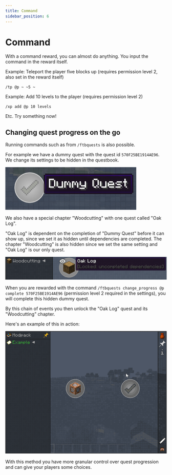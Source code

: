 ```yaml
---
title: Command
sidebar_position: 6
---
```


# Command

With a command reward, you can almost do anything. You input the command in the reward itself.

Example: Teleport the player five blocks up (requires permission level 2, also set in the reward itself)

```mcfunction
/tp @p ~ ~5 ~
```

Example: Add 10 levels to the player (requires permission level 2)

```mcfunction
/xp add @p 10 levels
```

Etc. Try something now!

## Changing quest progress on the go

Running commands such as from `/ftbquests` is also possible.

For example we have a dummy quest with the quest id `570F25BE1914AE96`. We change its settings to be hidden in the questbook.

![Dummy quest](../../../../../_assets/images/quests/rewards/command-dummy-quest.png "Dummy Quest")

We also have a special chapter "Woodcutting" with one quest called "Oak Log".

"Oak Log" is dependent on the completion of "Dummy Quest" before it can show up, since we set it as hidden until dependencies are completed. The chapter "Woodcutting" is also hidden since we set the same setting and "Oak Log" is our only quest.

![Woodcutting chapter](../../../../../_assets/images/quests/rewards/command-woodcutting.png "The hidden Woodcutting chapter and its only quest named Oak Log")

When you are rewarded with the command `/ftbquests change_progress @p complete 570F25BE1914AE96` (permission level 2 required in the settings), you will complete this hidden dummy quest.

By this chain of events you then unlock the "Oak Log" quest and its "Woodcutting" chapter.

Here's an example of this in action:

![Unlocking woodcutting](../../../../../_assets/images/quests/rewards/command-claim-quest.webp "Unlocking the woodcutting chapter indirectly through a command")

With this method you have more granular control over quest progression and can give your players some choices.
